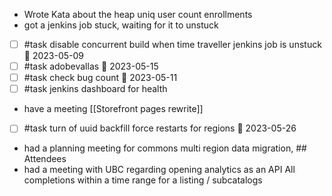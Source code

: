 - Wrote Kata about the heap uniq user count enrollments
- got a jenkins job stuck, waiting for it to unstuck
- [ ] #task disable concurrent build when time traveller jenkins job is unstuck 📅 2023-05-09
- [ ] #task adobevallas 📅 2023-05-15
- [ ] #task check bug count 📅 2023-05-11
- [ ] #task jenkins dashboard for health
- have a meeting [[Storefront pages rewrite]]
- [ ] #task turn of uuid backfill force restarts for regions 📅 2023-05-26
- had a planning meeting for commons multi region data migration, ## Attendees
- had a meeting with UBC regarding opening analytics as an API
All completions within a time range for a listing / subcatalogs
